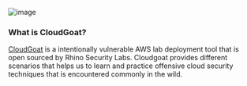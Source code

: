 ![image](https://github.com/sabarish20/Security-in-AWS/assets/85452305/ea21795b-c681-479b-b275-d287fda6a4e3)

### What is CloudGoat?

[CloudGoat](https://github.com/RhinoSecurityLabs/cloudgoat) is a intentionally vulnerable AWS lab deployment tool that is open sourced by Rhino Security Labs. Cloudgoat provides different scenarios that helps us to learn and practice offensive cloud security techniques that is encountered commonly in the wild.
